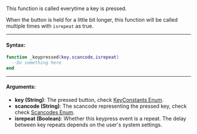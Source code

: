 This function is called everytime a key is pressed.

When the button is held for a little bit longer, this function will be called multiple times with `isrepeat` as true.

---

#### Syntax:
```lua
function _keypressed(key,scancode,isrepeat)
  --Do something here
end
```

---

#### Arguments:

* **key (String)**: The pressed button, check [KeyConstants Enum](../Enums/KeyConstants.md).
* **scancode (String)**: The scancode representing the pressed key, check check [Scancodes Enum](../Enums/Scancodes.md).
* **isrepeat (Boolean)**: Whether this keypress event is a repeat. The delay between key repeats depends on the user's system settings.